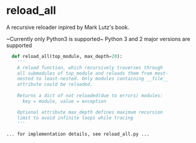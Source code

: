 # reload_all
A recursive reloader inpired by Mark Lutz's book.

~Currently only Python3 is supported~ Python 3 and 2 major versions are supported

```python
  def reload_all(top_module, max_depth=20):
    '''
    A reload function, which recursively traverses through
    all submodules of top_module and reloads them from most-
    nested to least-nested. Only modules containing __file__
    attribute could be reloaded.
    
    Returns a dict of not reloaded(due to errors) modules:
      key = module, value = exception

    Optional attribute max_depth defines maximum recursion
    limit to avoid infinite loops while tracing
    '''
``` 
    ... for implementation details, see reload_all.py ...
